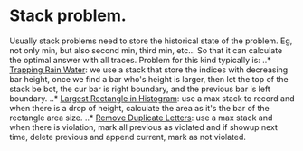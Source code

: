 # Stack problem. 
Usually stack problems need to store the historical state of the problem. Eg, not only min, but also second min, third min, etc... So that it can calculate the optimal answer with all traces. 
Problem for this kind typically is: 
..* [Trapping Rain Water](https://leetcode.com/problems/trapping-rain-water/):  we use a stack that store the indices with decreasing bar height, once we find a bar who's height is larger, then let the top of the stack be bot, the cur bar is right boundary, and the previous bar is left boundary.
..* [Largest Rectangle in Histogram](https://leetcode.com/problems/largest-rectangle-in-histogram/): use a max stack to record and when there is a drop of height, calculate the area as it's the bar of the rectangle area size.
..* [Remove Duplicate Letters](https://leetcode.com/problems/remove-duplicate-letters/): use a max stack and when there is violation, mark all previous as violated and if showup next time, delete previous and append current, mark as not violated.
